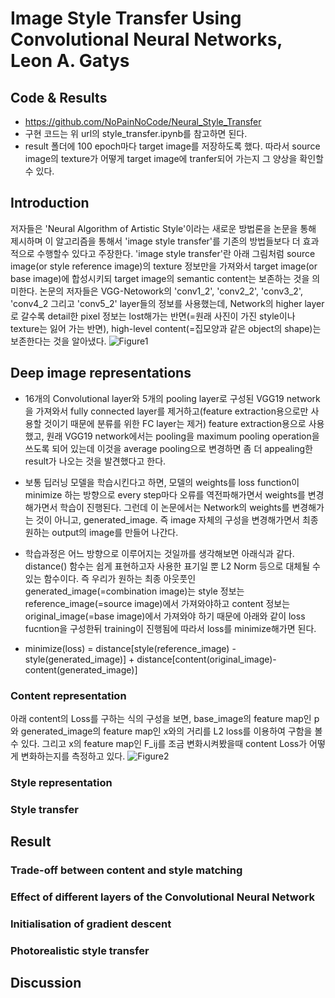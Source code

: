# Image Style Transfer Using Convolutional Neural Networks, Leon A. Gatys

## Code & Results
- https://github.com/NoPainNoCode/Neural_Style_Transfer
- 구현 코드는 위 url의 style_transfer.ipynb를 참고하면 된다.
- result 폴더에 100 epoch마다 target image를 저장하도록 했다. 따라서 source image의 texture가 어떻게 target image에 tranfer되어 가는지 그 양상을 확인할 수 있다.

## Introduction
저자들은 'Neural Algorithm of Artistic Style'이라는 새로운 방법론을 논문을 통해 제시하며 이 알고리즘을 통해서 'image style transfer'를 기존의 방법들보다 더 효과적으로 수행할수 있다고 주장한다.
'image style transfer'란 아래 그림처럼 source image(or style reference image)의 texture 정보만을 가져와서 target image(or base image)에 합성시키되 target image의 semantic content는 보존하는 것을 의미한다.
논문의 저자들은 VGG-Netowork의 'conv1_2', 'conv2_2', 'conv3_2', 'conv4_2 그리고 'conv5_2' layer들의 정보를 사용했는데, Network의 higher layer로 갈수록 detail한 pixel 정보는 lost해가는 반면(=원래 사진이 가진 style이나 texture는 잃어 가는 반면), high-level content(=집모양과 같은 object의 shape)는 보존한다는 것을 알아냈다.
![Figure1](https://user-images.githubusercontent.com/54407983/100335252-1daa9900-3018-11eb-80d7-0de32b765836.jpeg)

## Deep image representations
- 16개의 Convolutional layer와 5개의 pooling layer로 구성된 VGG19 network을 가져와서 fully connected layer를 제거하고(feature extraction용으로만 사용할 것이기 때문에 분류를 위한 FC layer는 제거)
feature extraction용으로 사용했고, 원래 VGG19 network에서는 pooling을 maximum pooling operation을 쓰도록 되어 있는데 이것을 average pooling으로 변경하면 좀 더 appealing한 result가 나오는 것을 발견했다고 한다.

- 보통 딥러닝 모델을 학습시킨다고 하면, 모델의 weights를 loss function이 minimize 하는 방향으로 every step마다 오류를 역전파해가면서 weights를 변경해가면서 학습이 진행된다.
그런데 이 논문에서는 Network의 weights를 변경해가는 것이 아니고, generated_image. 즉 image 자체의 구성을 변경해가면서 최종 원하는 output의 image를 만들어 나간다.

- 학습과정은 어느 방향으로 이루어지는 것일까를 생각해보면 아래식과 같다. distance() 함수는 쉽게 표현하고자 사용한 표기일 뿐 L2 Norm 등으로 대체될 수 있는 함수이다.
즉 우리가 원하는 최종 아웃풋인 generated_image(=combination image)는 style 정보는 reference_image(=source image)에서 가져와야하고 content 정보는 original_image(=base image)에서 가져와야 하기 때문에 아래와 같이 loss fucntion을 구성한뒤 training이 진행됨에 따라서 loss를 minimize해가면 된다.

- minimize(loss) = distance[style(reference_image) - style(generated_image)] + distance[content(original_image)-content(generated_image)]

### Content representation
아래 content의 Loss를 구하는 식의 구성을 보면, base_image의 feature map인 p와 generated_image의 feature map인 x와의 거리를 L2 loss를 이용하여 구함을 볼 수 있다.
그리고 x의 feature map인 F_ij를 조금 변화시켜봤을때 content Loss가 어떻게 변화하는지를 측정하고 있다.
![Figure2](https://user-images.githubusercontent.com/54407983/100339088-c0fdad00-301c-11eb-8234-e6f4564ffda4.jpeg)

### Style representation
### Style transfer

## Result
### Trade-off between content and style matching
### Effect of different layers of the Convolutional Neural Network
### Initialisation of gradient descent
### Photorealistic style transfer

## Discussion
